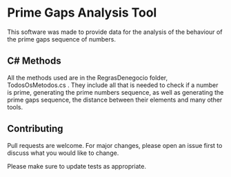 # Prime Gaps Analysis Tool

This software was made to provide data for the analysis of the behaviour of the prime gaps sequence of numbers.

## C# Methods

All the methods used are in the RegrasDenegocio folder, TodosOsMetodos.cs . They include all that is needed to check if a number is prime, generating the prime numbers sequence, as well as generating the prime gaps sequence, the distance between their elements and many other tools.

## Contributing
Pull requests are welcome. For major changes, please open an issue first to discuss what you would like to change.

Please make sure to update tests as appropriate.